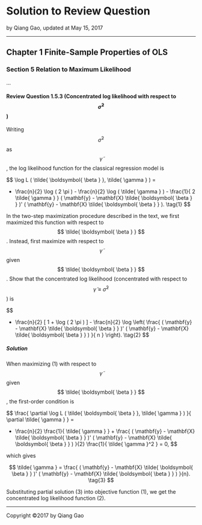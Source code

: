 # Solution to Review Question

by Qiang Gao, updated at May 15, 2017

---

## Chapter 1 Finite-Sample Properties of OLS

### Section 5 Relation to Maximum Likelihood

...

#### Review Question 1.5.3 (Concentrated log likelihood with respect to $$ \tilde{ \sigma }^2 $$)

Writing $$ \tilde{ \sigma }^2 $$ as $$ \tilde{ \gamma } $$, the log likelihood function for the classical regression model is

$$
\log L ( \tilde{ \boldsymbol{ \beta } }, \tilde{ \gamma } ) =
- \frac{n}{2} \log ( 2 \pi ) -
\frac{n}{2} \log ( \tilde{ \gamma } ) -
\frac{1}{ 2 \tilde{ \gamma } }
( \mathbf{y} - \mathbf{X} \tilde{ \boldsymbol{ \beta } } )'
( \mathbf{y} - \mathbf{X} \tilde{ \boldsymbol{ \beta } } ).
\tag{1}
$$

In the two-step maximization procedure described in the text, we first maximized this function with respect to $$ \tilde{ \boldsymbol{ \beta } } $$. Instead, first maximize with respect to $$ \tilde{ \gamma } $$ given $$ \tilde{ \boldsymbol{ \beta } } $$. Show that the concentrated log likelihood (concentrated with respect to $$ \tilde{ \gamma } \equiv \tilde{ \sigma }^2 $$) is

$$
- \frac{n}{2} [ 1 + \log ( 2 \pi ) ] - \frac{n}{2} \log \left(
\frac{ ( \mathbf{y} - \mathbf{X} \tilde{ \boldsymbol{ \beta } } )'
( \mathbf{y} - \mathbf{X} \tilde{ \boldsymbol{ \beta } } ) }{ n }
\right).
\tag{2}
$$

##### Solution

When maximizing (1) with respect to $$ \tilde{ \gamma } $$ given $$ \tilde{ \boldsymbol{ \beta } } $$, the first-order condition is

$$
\frac{ \partial \log L ( \tilde{ \boldsymbol{ \beta } }, \tilde{ \gamma } ) }{ \partial \tilde{ \gamma } } =
- \frac{n}{2} \frac{1}{ \tilde{ \gamma } } + \frac{
( \mathbf{y} - \mathbf{X} \tilde{ \boldsymbol{ \beta } } )'
( \mathbf{y} - \mathbf{X} \tilde{ \boldsymbol{ \beta } } ) }{2}
\frac{1}{ \tilde{ \gamma }^2 } = 0,
$$

which gives

$$
\tilde{ \gamma } = \frac{ 
( \mathbf{y} - \mathbf{X} \tilde{ \boldsymbol{ \beta } } )'
( \mathbf{y} - \mathbf{X} \tilde{ \boldsymbol{ \beta } } ) }{n}.
\tag{3}
$$

Substituting partial solution (3) into objective function (1), we get the concentrated log likelihood function (2).

---

Copyright ©2017 by Qiang Gao